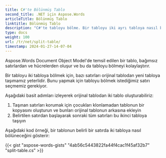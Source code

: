 ```yaml
---
title: C#'te Bölünmüş Tablo
second_title: .NET için Aspose.Words
articleTitle: Bölünmüş Tablo
linktitle: Bölünmüş Tablo
description: "C#'te tabloyu bölme. Bir tabloyu iki ayrı tabloya nasıl bölerim C#."
type: docs
weight: 100
url: /tr/net/split-table/
timestamp: 2024-01-27-14-07-04
---
```


Aspose.Words Document Object Model'de temsil edilen bir tablo, bağımsız satırlardan ve hücrelerden oluşur ve bu da tabloyu bölmeyi kolaylaştırır.

Bir tabloyu iki tabloya bölmek için, bazı satırları orijinal tablodan yeni tabloya taşımamız yeterlidir. Bunu yapmak için tabloyu bölmek istediğimiz satırı seçmemiz gerekiyor.

Aşağıdaki basit adımları izleyerek orijinal tablodan iki tablo oluşturabiliriz:

1. Taşınan satırları korumak için çocukları klonlamadan tablonun bir kopyasını oluşturun ve bunları orijinal tablonun arkasına ekleyin
2. Belirtilen satırdan başlayarak sonraki tüm satırları bu ikinci tabloya taşıyın

Aşağıdaki kod örneği, bir tablonun belirli bir satırda iki tabloya nasıl bölüneceğini gösterir:

{{< gist "aspose-words-gists" "4ab56c5443822fa44f4cac1f45af32b7" "split-table.cs" >}}
